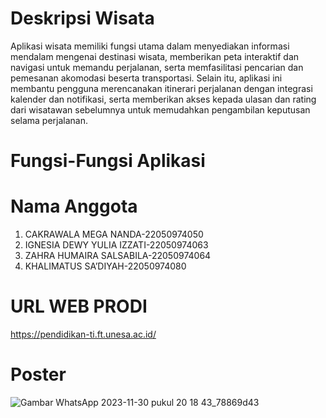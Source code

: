 # Deskripsi Wisata
Aplikasi wisata memiliki fungsi utama dalam menyediakan informasi mendalam mengenai destinasi wisata, memberikan peta interaktif dan navigasi untuk memandu perjalanan, serta memfasilitasi pencarian dan pemesanan akomodasi beserta transportasi. Selain itu, aplikasi ini membantu pengguna merencanakan itinerari perjalanan dengan integrasi kalender dan notifikasi, serta memberikan akses kepada ulasan dan rating dari wisatawan sebelumnya untuk memudahkan pengambilan keputusan selama perjalanan.
# Fungsi-Fungsi Aplikasi

# Nama Anggota
1.	CAKRAWALA MEGA NANDA-22050974050
2.	IGNESIA DEWY YULIA IZZATI-22050974063
3.	ZAHRA HUMAIRA SALSABILA-22050974064
4.	KHALIMATUS SA’DIYAH-22050974080
# URL WEB PRODI
https://pendidikan-ti.ft.unesa.ac.id/
# Poster
![Gambar WhatsApp 2023-11-30 pukul 20 18 43_78869d43](https://github.com/CakrawalaMegaNanda/Wisata/assets/152386392/d9a2b11e-b25c-467a-96bc-09bafe35b525)
